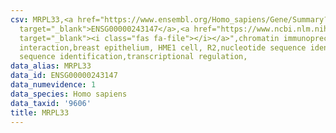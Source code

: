 ```yaml
---
csv: MRPL33,<a href="https://www.ensembl.org/Homo_sapiens/Gene/Summary?db=core;g=ENSG00000243147"
  target="_blank">ENSG00000243147</a>,<a href="https://www.ncbi.nlm.nih.gov/pubmed/22863008"
  target="_blank"><i class="fas fa-file"></i></a>",chromatin immunoprecipitation assay,direct
  interaction,breast epithelium, HME1 cell, R2,nucleotide sequence identification,nucleotide
  sequence identification,transcriptional regulation,
data_alias: MRPL33
data_id: ENSG00000243147
data_numevidence: 1
data_species: Homo sapiens
data_taxid: '9606'
title: MRPL33
---
```

